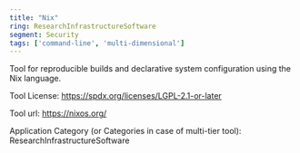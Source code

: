 ```yaml
---
title: "Nix"
ring: ResearchInfrastructureSoftware
segment: Security
tags: ['command-line', 'multi-dimensional']
---
```

Tool for reproducible builds and declarative system configuration using the Nix language.

Tool License: https://spdx.org/licenses/LGPL-2.1-or-later

Tool url: https://nixos.org/

Application Category (or Categories in case of multi-tier tool): ResearchInfrastructureSoftware
